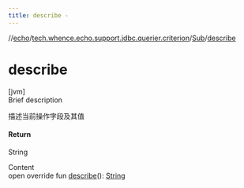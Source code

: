 ```yaml
---
title: describe -
---
```

//[echo](../../index.md)/[tech.whence.echo.support.jdbc.querier.criterion](../index.md)/[Sub](index.md)/[describe](describe.md)



# describe  
[jvm]  
Brief description  


描述当前操作字段及其值



#### Return  


String

  
Content  
open override fun [describe](describe.md)(): [String](https://kotlinlang.org/api/latest/jvm/stdlib/kotlin/-string/index.html)  



